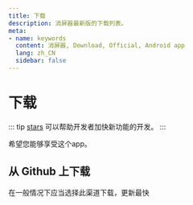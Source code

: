 ```yaml
---
title: 下载
description: 消屏器最新版的下载列表。
meta:
- name: keywords
  content: 消屏器, Download, Official, Android app
  lang: zh_CN
  sidebar: false
---
```


# 下载

::: tip
[stars](https://github.com/miaoqidong/xiaopingqi) 可以帮助开发者加快新功能的开发。
:::

希望您能够享受这个app。

## 从 Github 上下载

在一般情况下应当选择此渠道下载，更新最快

<DownloadButtons/>

<WhatsNew/>

<!-- ## 从 蓝奏云 下载

你也可以从 蓝奏云 下载或者更新消屏器

[https://mytiper.gitlab.io/xiaopingqi](https://mytiper.gitlab.io/xiaopingqi)

## 从 城通盘 下载

你也可以从 城通盘 下载或者更新消屏器

[http://xiazai.miaoqidong.com/d/36659644-61750345-347294](http://xiazai.miaoqidong.com/d/36659644-61750345-347294)

## 从 123盘 下载

你也可以从 123盘 下载或者更新消屏器

[https://www.123pan.com/s/eyfxjv-afHKd.html](https://www.123pan.com/s/eyfxjv-afHKd.html)

## 从   QQ频道  获取

如果你在国内无法访问以上两个下载源，你也可以加入我们的 [QQ频道](https://pd.qq.com/s/gowwu0vzy) 来获取消屏器的更新，但是在QQ频道的更新往往不是最快的。 -->
